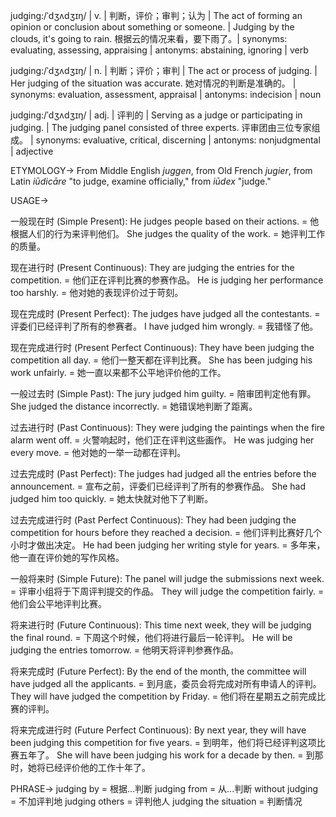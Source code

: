 judging:/ˈdʒʌdʒɪŋ/ | v. | 判断，评价；审判；认为 |  The act of forming an opinion or conclusion about something or someone. |  Judging by the clouds, it's going to rain.  根据云的情况来看，要下雨了。| synonyms: evaluating, assessing, appraising | antonyms: abstaining, ignoring | verb

judging:/ˈdʒʌdʒɪŋ/ | n. | 判断；评价；审判 | The act or process of judging. |  Her judging of the situation was accurate. 她对情况的判断是准确的。 | synonyms: evaluation, assessment, appraisal | antonyms:  indecision | noun

judging:/ˈdʒʌdʒɪŋ/ | adj. | 评判的 | Serving as a judge or participating in judging. |  The judging panel consisted of three experts. 评审团由三位专家组成。 | synonyms:  evaluative, critical, discerning | antonyms: nonjudgmental | adjective


ETYMOLOGY->
From Middle English *juggen*, from Old French *jugier*, from Latin *iūdicāre* "to judge, examine officially," from *iūdex* "judge."


USAGE->

一般现在时 (Simple Present):
He judges people based on their actions. = 他根据人们的行为来评判他们。
She judges the quality of the work. = 她评判工作的质量。

现在进行时 (Present Continuous):
They are judging the entries for the competition. = 他们正在评判比赛的参赛作品。
He is judging her performance too harshly. = 他对她的表现评价过于苛刻。

现在完成时 (Present Perfect):
The judges have judged all the contestants. = 评委们已经评判了所有的参赛者。
I have judged him wrongly. = 我错怪了他。

现在完成进行时 (Present Perfect Continuous):
They have been judging the competition all day. = 他们一整天都在评判比赛。
She has been judging his work unfairly. = 她一直以来都不公平地评价他的工作。

一般过去时 (Simple Past):
The jury judged him guilty. = 陪审团判定他有罪。
She judged the distance incorrectly. = 她错误地判断了距离。

过去进行时 (Past Continuous):
They were judging the paintings when the fire alarm went off. = 火警响起时，他们正在评判这些画作。
He was judging her every move. = 他对她的一举一动都在评判。

过去完成时 (Past Perfect):
The judges had judged all the entries before the announcement. = 宣布之前，评委们已经评判了所有的参赛作品。
She had judged him too quickly. = 她太快就对他下了判断。

过去完成进行时 (Past Perfect Continuous):
They had been judging the competition for hours before they reached a decision. = 他们评判比赛好几个小时才做出决定。
He had been judging her writing style for years. = 多年来，他一直在评价她的写作风格。

一般将来时 (Simple Future):
The panel will judge the submissions next week. = 评审小组将于下周评判提交的作品。
They will judge the competition fairly. = 他们会公平地评判比赛。

将来进行时 (Future Continuous):
This time next week, they will be judging the final round. = 下周这个时候，他们将进行最后一轮评判。
He will be judging the entries tomorrow. = 他明天将评判参赛作品。

将来完成时 (Future Perfect):
By the end of the month, the committee will have judged all the applicants. = 到月底，委员会将完成对所有申请人的评判。
They will have judged the competition by Friday. = 他们将在星期五之前完成比赛的评判。

将来完成进行时 (Future Perfect Continuous):
By next year, they will have been judging this competition for five years. = 到明年，他们将已经评判这项比赛五年了。
She will have been judging his work for a decade by then. = 到那时，她将已经评价他的工作十年了。


PHRASE->
judging by = 根据...判断
judging from = 从...判断
without judging = 不加评判地
judging others = 评判他人
judging the situation = 判断情况
